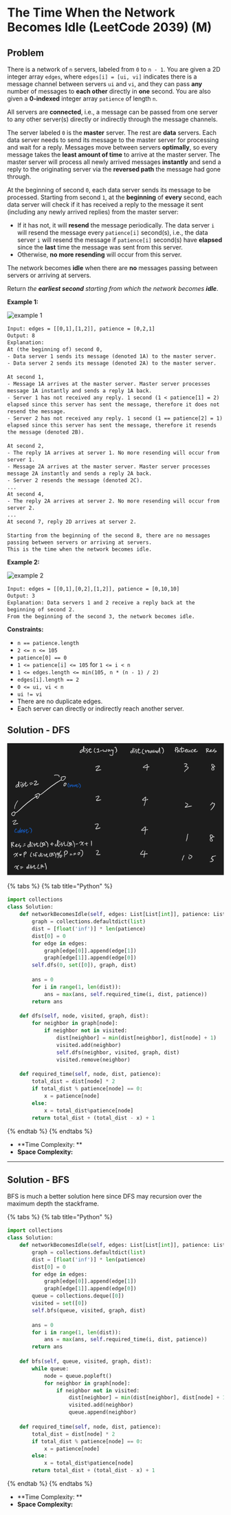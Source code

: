 # The Time When the Network Becomes Idle (LeetCode 2039) (M)

## Problem

&#x20;

There is a network of `n` servers, labeled from `0` to `n - 1`. You are given a 2D integer array `edges`, where `edges[i] = [ui, vi]` indicates there is a message channel between servers `ui` and `vi`, and they can pass **any** number of messages to **each other** directly in **one** second. You are also given a **0-indexed** integer array `patience` of length `n`.

All servers are **connected**, i.e., a message can be passed from one server to any other server(s) directly or indirectly through the message channels.

The server labeled `0` is the **master** server. The rest are **data** servers. Each data server needs to send its message to the master server for processing and wait for a reply. Messages move between servers **optimally**, so every message takes the **least amount of time** to arrive at the master server. The master server will process all newly arrived messages **instantly** and send a reply to the originating server via the **reversed path** the message had gone through.

At the beginning of second `0`, each data server sends its message to be processed. Starting from second `1`, at the **beginning** of **every** second, each data server will check if it has received a reply to the message it sent (including any newly arrived replies) from the master server:

* If it has not, it will **resend** the message periodically. The data server `i` will resend the message every `patience[i]` second(s), i.e., the data server `i` will resend the message if `patience[i]` second(s) have **elapsed** since the **last** time the message was sent from this server.
* Otherwise, **no more resending** will occur from this server.

The network becomes **idle** when there are **no** messages passing between servers or arriving at servers.

Return _the **earliest second** starting from which the network becomes **idle**_.

&#x20;

**Example 1:**

![example 1](https://assets.leetcode.com/uploads/2021/09/22/quiet-place-example1.png)

```
Input: edges = [[0,1],[1,2]], patience = [0,2,1]
Output: 8
Explanation:
At (the beginning of) second 0,
- Data server 1 sends its message (denoted 1A) to the master server.
- Data server 2 sends its message (denoted 2A) to the master server.

At second 1,
- Message 1A arrives at the master server. Master server processes message 1A instantly and sends a reply 1A back.
- Server 1 has not received any reply. 1 second (1 < patience[1] = 2) elapsed since this server has sent the message, therefore it does not resend the message.
- Server 2 has not received any reply. 1 second (1 == patience[2] = 1) elapsed since this server has sent the message, therefore it resends the message (denoted 2B).

At second 2,
- The reply 1A arrives at server 1. No more resending will occur from server 1.
- Message 2A arrives at the master server. Master server processes message 2A instantly and sends a reply 2A back.
- Server 2 resends the message (denoted 2C).
...
At second 4,
- The reply 2A arrives at server 2. No more resending will occur from server 2.
...
At second 7, reply 2D arrives at server 2.

Starting from the beginning of the second 8, there are no messages passing between servers or arriving at servers.
This is the time when the network becomes idle.
```

**Example 2:**

![example 2](https://assets.leetcode.com/uploads/2021/09/04/network\_a\_quiet\_place\_2.png)

```
Input: edges = [[0,1],[0,2],[1,2]], patience = [0,10,10]
Output: 3
Explanation: Data servers 1 and 2 receive a reply back at the beginning of second 2.
From the beginning of the second 3, the network becomes idle.
```

&#x20;

**Constraints:**

* `n == patience.length`
* `2 <= n <= 105`
* `patience[0] == 0`
* `1 <= patience[i] <= 105` for `1 <= i < n`
* `1 <= edges.length <= min(105, n * (n - 1) / 2)`
* `edges[i].length == 2`
* `0 <= ui, vi < n`
* `ui != vi`
* There are no duplicate edges.
* Each server can directly or indirectly reach another server.

## Solution - DFS

![](<../../.gitbook/assets/Screen Shot 2021-10-16 at 1.41.18 PM.png>)

{% tabs %}
{% tab title="Python" %}
```python
import collections
class Solution:
    def networkBecomesIdle(self, edges: List[List[int]], patience: List[int]) -> int:
        graph = collections.defaultdict(list)
        dist = [float('inf')] * len(patience)
        dist[0] = 0
        for edge in edges:
            graph[edge[0]].append(edge[1])
            graph[edge[1]].append(edge[0])
        self.dfs(0, set([0]), graph, dist)
        
        ans = 0
        for i in range(1, len(dist)):
            ans = max(ans, self.required_time(i, dist, patience))
        return ans
            
    def dfs(self, node, visited, graph, dist):
        for neighbor in graph[node]:
            if neighbor not in visited:
                dist[neighbor] = min(dist[neighbor], dist[node] + 1)
                visited.add(neighbor)
                self.dfs(neighbor, visited, graph, dist)
                visited.remove(neighbor)
    
    def required_time(self, node, dist, patience):
        total_dist = dist[node] * 2
        if total_dist % patience[node] == 0:
            x = patience[node]
        else:
            x = total_dist%patience[node]
        return total_dist + (total_dist - x) + 1
```
{% endtab %}
{% endtabs %}

* **Time Complexity: **
* **Space Complexity:**

****

## Solution - BFS

BFS is much a better solution here since DFS may recursion over the maximum depth the stackframe.

{% tabs %}
{% tab title="Python" %}
```python
import collections
class Solution:
    def networkBecomesIdle(self, edges: List[List[int]], patience: List[int]) -> int:
        graph = collections.defaultdict(list)
        dist = [float('inf')] * len(patience)
        dist[0] = 0
        for edge in edges:
            graph[edge[0]].append(edge[1])
            graph[edge[1]].append(edge[0])
        queue = collections.deque([0])
        visited = set([0])
        self.bfs(queue, visited, graph, dist)
        
        ans = 0
        for i in range(1, len(dist)):
            ans = max(ans, self.required_time(i, dist, patience))
        return ans
            
    def bfs(self, queue, visited, graph, dist):
        while queue:
            node = queue.popleft()
            for neighbor in graph[node]:
                if neighbor not in visited:
                    dist[neighbor] = min(dist[neighbor], dist[node] + 1)
                    visited.add(neighbor)
                    queue.append(neighbor)
                        
    def required_time(self, node, dist, patience):
        total_dist = dist[node] * 2
        if total_dist % patience[node] == 0:
            x = patience[node]
        else:
            x = total_dist%patience[node]
        return total_dist + (total_dist - x) + 1
```
{% endtab %}
{% endtabs %}

* **Time Complexity: **
* **Space Complexity:**
